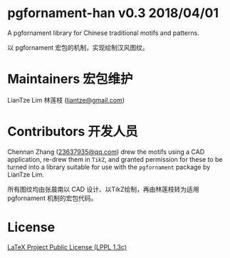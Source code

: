 # pgfornament-han v0.3 2018/04/01
A pgfornament library for Chinese traditional motifs and patterns.

以 pgfornament 宏包的机制，实现绘制汉风图纹。

# Maintainers 宏包维护
LianTze Lim 林莲枝 (liantze@gmail.com)

# Contributors 开发人员
Chennan Zhang (23637935@qq.com) drew the motifs using a CAD application,
re-drew them in `TikZ`, and granted permission for these to be turned into
a library suitable for use with the `pgfornament` package by LianTze Lim.

所有图纹均由张晨南以 CAD 设计、以TikZ绘制，再由林莲枝转为适用 pgfornament 机制的宏包代码。

# License
[LaTeX Project Public License (LPPL 1.3c)](https://www.latex-project.org/lppl/lppl-1-3c/)
